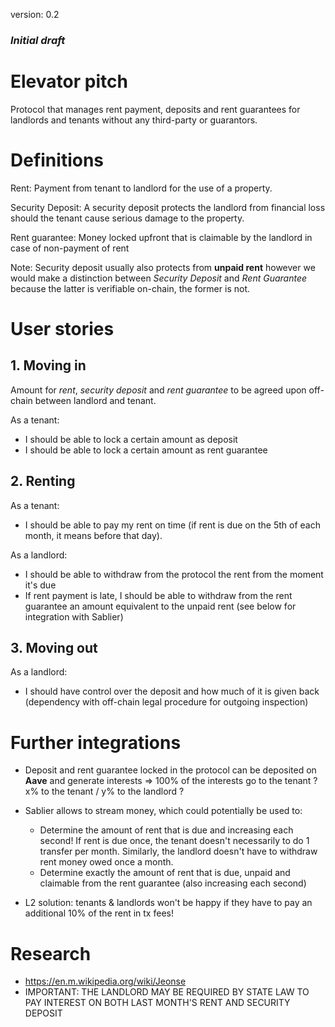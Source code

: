 
version: 0.2
### *Initial draft*


# Elevator pitch

Protocol that manages rent payment, deposits and rent guarantees for landlords and tenants without any third-party or guarantors.

# Definitions
Rent: Payment from tenant to landlord for the use of a property.

Security Deposit: A security deposit protects the landlord from financial loss should the tenant cause serious damage to the property.

Rent guarantee: Money locked upfront that is claimable by the landlord in case of non-payment of rent

Note: Security deposit usually also protects from **unpaid rent** however we would make a distinction between *Security Deposit* and *Rent Guarantee* because the latter is verifiable on-chain, the former is not.


# User stories

## 1. Moving in

Amount for *rent*, *security deposit* and *rent guarantee* to be agreed upon off-chain between landlord and tenant.

As a tenant:

- I should be able to lock a certain amount as deposit
- I should be able to lock a certain amount as rent guarantee


## 2. Renting


As a tenant:
- I should be able to pay my rent on time (if rent is due on the 5th of each month, it means before that day).

As a landlord:
- I should be able to withdraw from the protocol the rent from the moment it's due
- If rent payment is late, I should be able to withdraw from the rent guarantee an amount equivalent to the unpaid rent (see below for integration with Sablier)

## 3. Moving out

As a landlord:
- I should have control over the deposit and how much of it is given back (dependency with off-chain legal procedure for outgoing inspection)


# Further integrations

- Deposit and rent guarantee locked in the protocol can be deposited on **Aave** and generate interests => 100% of the interests go to the tenant ? x% to the tenant / y% to the landlord ?

- Sablier allows to stream money, which could potentially be used to:
  - Determine the amount of rent that is due and increasing each second! If rent is due once, the tenant doesn't necessarily to do 1 transfer per month. Similarly, the landlord doesn't have to withdraw rent money owed once a month.
  - Determine exactly the amount of rent that is due, unpaid and claimable from the rent guarantee (also increasing each second) 

- L2 solution: tenants & landlords won't be happy if they have to pay an additional 10% of the rent in tx fees!

# Research

- https://en.m.wikipedia.org/wiki/Jeonse
- IMPORTANT: THE LANDLORD MAY BE REQUIRED BY STATE LAW TO PAY INTEREST ON BOTH LAST MONTH'S RENT AND SECURITY DEPOSIT
